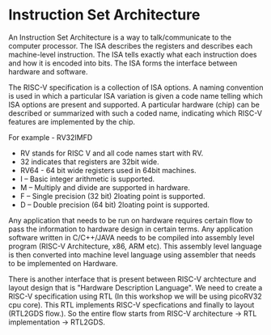 # Instruction Set Architecture
An Instruction Set Architecture is a way to talk/communicate to the computer processor. The ISA describes the registers and describes each machine-level instruction. The ISA tells exactly what each instruction does and how it is encoded into bits. The ISA forms the interface between hardware and software.

The RISC-V specification is a collection of ISA options. A naming convention is used in which a particular ISA variation is given a code name telling which ISA options are present and supported. A particular hardware (chip) can be described or summarized with such a coded name, indicating which RISC-V features are implemented by the chip.

For example - RV32IMFD

* RV stands for RISC V and all code names start with RV.
* 32 indicates that registers are 32bit wide.
* RV64 - 64 bit wide registers used in 64bit machines.
* I – Basic integer arithmetic is supported.
* M – Multiply and divide are supported in hardware.
* F – Single precision (32 bit) 2loating point is supported.
* D – Double precision (64 bit) 2loating point is supported.


Any application that needs to be run on hardware requires certain flow to pass the information to hardware design in certain terms. Any application software written in C/C++/JAVA needs to be compiled into assembly level program (RISC-V Architecture, x86, ARM etc). This assembly level language is then converted into machine level language using assembler that needs to be implemented on Hardware.

There is another interface that is present between RISC-V archtecture and layout design that is "Hardware Description Language". We need to create a RISC-V specification using RTL (In this workshop we will be using picoRV32 cpu core). This RTL implements RISC-V specfications and finally to layout (RTL2GDS flow.). So the entire flow starts from RISC-V architecture -> RTL implementation -> RTL2GDS.
